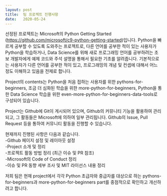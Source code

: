 ```yaml
---
layout: post
title:  팀 프로젝트 진행사항
date:   2020-05-24
---
```

선정된 프로젝트는 Microsoft의 Python Getting Started (https://github.com/microsoft/c9-python-getting-started)입니다. Python을 빠르게 공부할 수 있도록 도와주는 프로젝트로, 다른 언어를 공부한 적이 있는 사용자가 Python을 학습하거나, Data Science를 위해 새로 프로그래밍 언어를 공부하려는 초보 개발자에게 예제 코드와 주석 설명을 통해서 필요한 기초를 알려줍니다. 기본적으로는 사용자가 다른 언어를 공부한 적이 있고, 프로그래밍의 개념 및 컨셉에 대해서 어느 정도 이해하고 있음을 전제로 합니다. 

Project의 contents는 Python을 처음 접하는 사용자를 위한 pythons-for-beginners, 조금 더 심화된 학습을 위한 more-python-for-beginners, Python을 통한 Data Science 학습을 위한 even-more-python-for-beginners-data-tools로 구성되어 있습니다. 

Project는 Github에 Git이 게시되어 있으며, Github의 커뮤니티 기능을 활용하여 관리되고, 그 활동들은 Microsoft에 의하여 일부 관리됩니다. Github의 Issue, Pull Request 등을 통하여 커뮤니티 활동을 진행할 수 있습니다. 

현재까지 진행된 사항은 다음과 같습니다.  
-Github 페이지 설정 및 레이아웃 설정  
-Project 소개 및 정리  
-프로젝트 활동 방법 정리 (최근 이슈 및 PR 참조)  
-Microsoft의 Code of Conduct 정리  
-이슈 및 PR 동향 세부 조사 및 MIT 라이선스 내용 정리  

저희 팀은 현재 project에서 각각 Python 초급자와 중급자를 대상으로 하는 pythons-for-beginners과 more-python-for-beginners part를 중점적으로 확인하고 개선하려고 합니다. 

